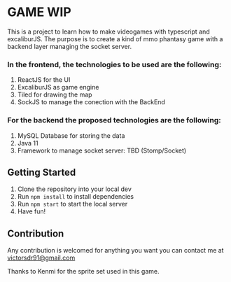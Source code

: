 # GAME WIP
This is a project to learn how to make videogames with typescript and excaliburJS. The purpose is to create a kind of mmo phantasy game with a backend layer managing the socket server. 

### In the frontend, the technologies to be used are the following:
1. ReactJS for the UI
2. ExcaliburJS as game engine
3. Tiled for drawing the map
4. SockJS to manage the conection with the BackEnd

### For the backend the proposed technologies are the following:
1. MySQL Database for storing the data
2. Java 11
3. Framework to manage socket server: TBD (Stomp/Socket)

## Getting Started

1. Clone the repository into your local dev
3. Run `npm install` to install dependencies
4. Run `npm start` to start the local server
5. Have fun!

## Contribution
Any contribution is welcomed for anything you want you can contact me at victorsdr91@gmail.com


Thanks to Kenmi for the sprite set used in this game.
